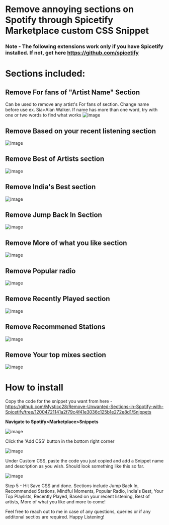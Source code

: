 # **Remove annoying sections on Spotify through Spicetify Marketplace custom CSS Snippet**
### Note - The following extensions work only if you have Spicetify installed. If not, get here https://github.com/spicetify

# Sections included:
## Remove For fans of "Artist Name" Section

Can be used to remove any artist's For fans of section. Change name before use ex. Sia>Alan Walker.
If name has more than one word, try with one or two words to find what works
![image](https://github.com/user-attachments/assets/3f93f294-e100-4e98-befb-ba8fd57e4be9)
## Remove Based on your recent listening section
![image](https://github.com/user-attachments/assets/8b58983e-6c18-48bd-9245-30f2a5f296a1)
## Remove Best of Artists section
![image](https://github.com/user-attachments/assets/0ea117c9-43bb-4379-b915-bdb7c439d4ef)
## Remove India's Best section 
![image](https://github.com/user-attachments/assets/88a2fab5-61c1-4120-bb64-e0d35e9d5137)
## Remove Jump Back In Section
![image](https://github.com/user-attachments/assets/7bf40231-fd57-4863-bbc8-9a3fbb30d31a)
## Remove More of what you like section
![image](https://github.com/user-attachments/assets/180056bc-8eab-435e-9433-231d752398db)
## Remove Popular radio
![image](https://github.com/user-attachments/assets/df258aa1-e5dc-4ddd-8e76-8f06f2e40c9a)
## Remove Recently Played section
![image](https://github.com/user-attachments/assets/43aa2f04-c7bd-4962-b975-ec4bc3cc2d77)
## Remove Recommened Stations
![image](https://github.com/user-attachments/assets/11f65e2c-3033-4d9d-97e3-ee15e1d26585)
## Remove Your top mixes section 
![image](https://github.com/user-attachments/assets/8685c897-43ec-473e-9ede-d1ef2b2baf04)


# How to install

Copy the code for the snippet you want from here - https://github.com/Mysticc28/Remove-Unwanted-Sections-in-Spotify-with-Spicetify/tree/12004721141a2f79c4f41e3036c125b1e272e8d1/Snippets

**Navigate to Spotify>Marketplace>Snippets**

![image](https://github.com/user-attachments/assets/2decf258-2f0e-4e65-985e-d5f2ac483a8b)

Click the 'Add CSS' button in the bottom right corner

![image](https://github.com/user-attachments/assets/3c156d43-7c5b-4956-8f97-ae4794aae606)

Under Custom CSS, paste the code you just copied and add a Snippet name and description as you wish. Should look something like this so far.

![image](https://github.com/user-attachments/assets/074e4afa-732b-4927-aa11-2e0da0b2b2a0)


Step 5 - Hit Save CSS and done.
Sections include Jump Back In, Recommended Stations, Mindful Moments, Popular Radio, India's Best, Your Top Playlists, Recently Played, Based on your recent listening, Best of artists, More of what you like and more to come!


Feel free to reach out to me in case of any questions, queries or if any additonal sectios are required. Happy Listening! 
